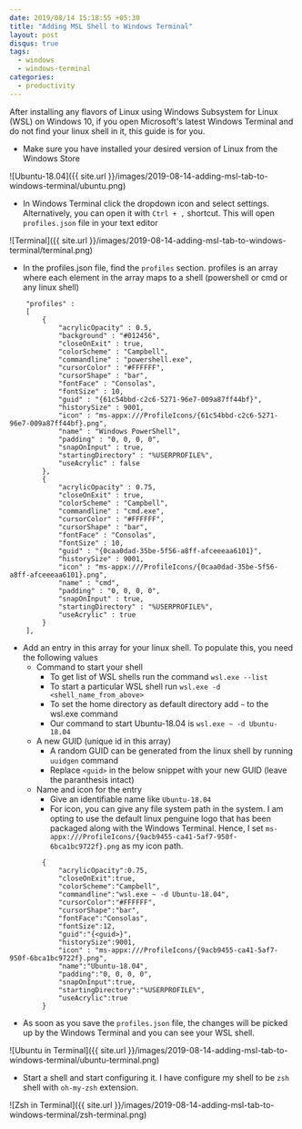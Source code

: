 ```yaml
---
date: 2019/08/14 15:18:55 +05:30
title: "Adding MSL Shell to Windows Terminal"
layout: post
disqus: true
tags:
  - windows
  - windows-terminal
categories:
  - productivity
---
```


After installing any flavors of Linux using Windows Subsystem for Linux (WSL) on Windows 10, if you open Microsoft's latest Windows Terminal and do not find your linux shell in it, this guide is for you.

<!-- more -->

* Make sure you have installed your desired version of Linux from the Windows Store

![Ubuntu-18.04]({{ site.url }}/images/2019-08-14-adding-msl-tab-to-windows-terminal/ubuntu.png)

* In Windows Terminal click the dropdown icon and select settings. Alternatively, you can open it with `Ctrl + ,` shortcut.
This will open `profiles.json` file in your text editor

![Terminal]({{ site.url }}/images/2019-08-14-adding-msl-tab-to-windows-terminal/terminal.png)

* In the profiles.json file, find the `profiles` section. profiles is an array where each element in the array maps to a shell (powershell or cmd or any linux shell)

```
    "profiles" : 
    [
        {
            "acrylicOpacity" : 0.5,
            "background" : "#012456",
            "closeOnExit" : true,
            "colorScheme" : "Campbell",
            "commandline" : "powershell.exe",
            "cursorColor" : "#FFFFFF",
            "cursorShape" : "bar",
            "fontFace" : "Consolas",
            "fontSize" : 10,
            "guid" : "{61c54bbd-c2c6-5271-96e7-009a87ff44bf}",
            "historySize" : 9001,
            "icon" : "ms-appx:///ProfileIcons/{61c54bbd-c2c6-5271-96e7-009a87ff44bf}.png",
            "name" : "Windows PowerShell",
            "padding" : "0, 0, 0, 0",
            "snapOnInput" : true,
            "startingDirectory" : "%USERPROFILE%",
            "useAcrylic" : false
        },
        {
            "acrylicOpacity" : 0.75,
            "closeOnExit" : true,
            "colorScheme" : "Campbell",
            "commandline" : "cmd.exe",
            "cursorColor" : "#FFFFFF",
            "cursorShape" : "bar",
            "fontFace" : "Consolas",
            "fontSize" : 10,
            "guid" : "{0caa0dad-35be-5f56-a8ff-afceeeaa6101}",
            "historySize" : 9001,
            "icon" : "ms-appx:///ProfileIcons/{0caa0dad-35be-5f56-a8ff-afceeeaa6101}.png",
            "name" : "cmd",
            "padding" : "0, 0, 0, 0",
            "snapOnInput" : true,
            "startingDirectory" : "%USERPROFILE%",
            "useAcrylic" : true
        }
    ],
```

* Add an entry in this array for your linux shell. To populate this, you need the following values
   * Command to start your shell
     * To get list of WSL shells run the command `wsl.exe --list`
     * To start a particular WSL shell run `wsl.exe -d <shell_name_from_above>`
     * To set the home directory as default directory add `~` to the wsl.exe command
     * Our command to start Ubuntu-18.04 is `wsl.exe ~ -d Ubuntu-18.04`
   * A new GUID (unique id in this array)
     * A random GUID can be generated from the linux shell by running `uuidgen` command
     * Replace `<guid>` in the below snippet with your new GUID (leave the paranthesis intact)
   * Name and icon for the entry
     * Give an identifiable name like `Ubuntu-18.04`
     * For icon, you can give any file system path in the system. I am opting to use the default linux penguine logo that has been packaged along with the Windows Terminal. Hence, I set `ms-appx:///ProfileIcons/{9acb9455-ca41-5af7-950f-6bca1bc9722f}.png` as my icon path.
```
        {
            "acrylicOpacity":0.75,
            "closeOnExit":true,
            "colorScheme":"Campbell",
            "commandline":"wsl.exe ~ -d Ubuntu-18.04",
            "cursorColor":"#FFFFFF",
            "cursorShape":"bar",
            "fontFace":"Consolas",
            "fontSize":12,
            "guid":"{<guid>}",
            "historySize":9001,
            "icon" : "ms-appx:///ProfileIcons/{9acb9455-ca41-5af7-950f-6bca1bc9722f}.png",
            "name":"Ubuntu-18.04",
            "padding":"0, 0, 0, 0",
            "snapOnInput":true,
            "startingDirectory":"%USERPROFILE%",
            "useAcrylic":true
        }
```

* As soon as you save the `profiles.json` file, the changes will be picked up by the Windows Terminal and you can see your WSL shell.

![Ubuntu in Terminal]({{ site.url }}/images/2019-08-14-adding-msl-tab-to-windows-terminal/ubuntu-terminal.png)

* Start a shell and start configuring it. I have configure my shell to be `zsh` shell with `oh-my-zsh` extension.

![Zsh in Terminal]({{ site.url }}/images/2019-08-14-adding-msl-tab-to-windows-terminal/zsh-terminal.png)

